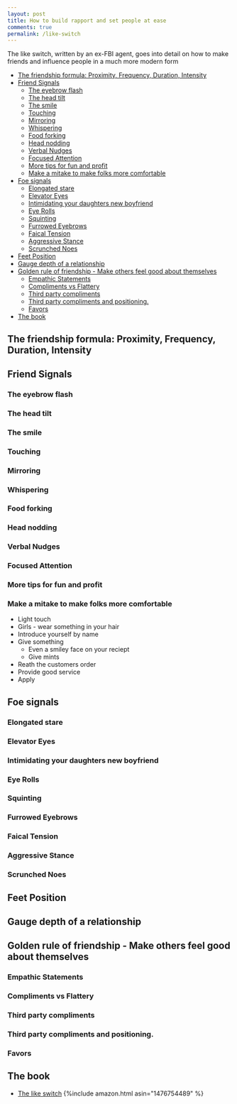 ```yaml
---
layout: post
title: How to build rapport and set people at ease
comments: true
permalink: /like-switch
---
```


The like switch, written by an ex-FBI agent, goes into detail on how to make friends and influence people in a much more modern form

<!-- prettier-ignore-start -->

<!-- vim-markdown-toc-start -->

- [The friendship formula: Proximity, Frequency, Duration, Intensity](#the-friendship-formula-proximity-frequency-duration-intensity)
- [Friend Signals](#friend-signals)
    - [The eyebrow flash](#the-eyebrow-flash)
    - [The head tilt](#the-head-tilt)
    - [The smile](#the-smile)
    - [Touching](#touching)
    - [Mirroring](#mirroring)
    - [Whispering](#whispering)
    - [Food forking](#food-forking)
    - [Head nodding](#head-nodding)
    - [Verbal Nudges](#verbal-nudges)
    - [Focused Attention](#focused-attention)
    - [More tips for fun and profit](#more-tips-for-fun-and-profit)
    - [Make a mitake to make folks more comfortable](#make-a-mitake-to-make-folks-more-comfortable)
- [Foe signals](#foe-signals)
    - [Elongated stare](#elongated-stare)
    - [Elevator Eyes](#elevator-eyes)
    - [Intimidating your daughters new boyfriend](#intimidating-your-daughters-new-boyfriend)
    - [Eye Rolls](#eye-rolls)
    - [Squinting](#squinting)
    - [Furrowed Eyebrows](#furrowed-eyebrows)
    - [Faical Tension](#faical-tension)
    - [Aggressive Stance](#aggressive-stance)
    - [Scrunched Noes](#scrunched-noes)
- [Feet Position](#feet-position)
- [Gauge depth of a relationship](#gauge-depth-of-a-relationship)
- [Golden rule of friendship - Make others feel good about themselves](#golden-rule-of-friendship---make-others-feel-good-about-themselves)
    - [Empathic Statements](#empathic-statements)
    - [Compliments vs Flattery](#compliments-vs-flattery)
    - [Third party compliments](#third-party-compliments)
    - [Third party compliments and positioning.](#third-party-compliments-and-positioning)
    - [Favors](#favors)
- [The book](#the-book)

<!-- vim-markdown-toc-end -->
<!-- prettier-ignore-end -->

## The friendship formula: Proximity, Frequency, Duration, Intensity

## Friend Signals

### The eyebrow flash

### The head tilt

### The smile

### Touching

### Mirroring

### Whispering

### Food forking

### Head nodding

### Verbal Nudges

### Focused Attention

### More tips for fun and profit

### Make a mitake to make folks more comfortable

- Light touch
- Girls - wear something in your hair
- Introduce yourself by name
- Give something
  - Even a smiley face on your reciept
  - Give mints
- Reath the customers order
- Provide good service
- Apply

## Foe signals

### Elongated stare

### Elevator Eyes

### Intimidating your daughters new boyfriend

### Eye Rolls

### Squinting

### Furrowed Eyebrows

### Faical Tension

### Aggressive Stance

### Scrunched Noes

## Feet Position

## Gauge depth of a relationship

## Golden rule of friendship - Make others feel good about themselves

### Empathic Statements

### Compliments vs Flattery

### Third party compliments

### Third party compliments and positioning.

### Favors

## The book

- [The like switch](https://www.amazon.com/Like-Switch-Influencing-Attracting-Winning/dp/1476754489)
  {%include amazon.html asin="1476754489" %}
